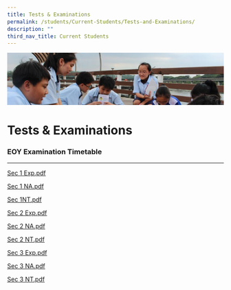 ```yaml
---
title: Tests & Examinations
permalink: /students/Current-Students/Tests-and-Examinations/
description: ""
third_nav_title: Current Students
---
```

![](/images/Parentsbanner.jpg)

Tests & Examinations
====================
### EOY Examination Timetable
-------------------------

[Sec 1 Exp.pdf](/files/Sec%201%20Exp.pdf)

[Sec 1 NA.pdf](/files/Sec%201%20NA%20tt.pdf)

[Sec 1NT.pdf](/files/Sec%201NT%20tt.pdf)

[Sec 2 Exp.pdf](/files/Sec%202%20Exp%20tt.pdf)

[Sec 2 NA.pdf](/files/Sec%202%20NA%20tt.pdf)

[Sec 2 NT.pdf](/files/Sec%202%20NT%20tt.pdf)

[Sec 3 Exp.pdf](/files/Sec%203%20Exp%20tt.pdf)

[Sec 3 NA.pdf](/files/Sec%203%20NA%20tt.pdf)

[Sec 3 NT.pdf](/files/Sec%203%20NT%20tt.pdf)